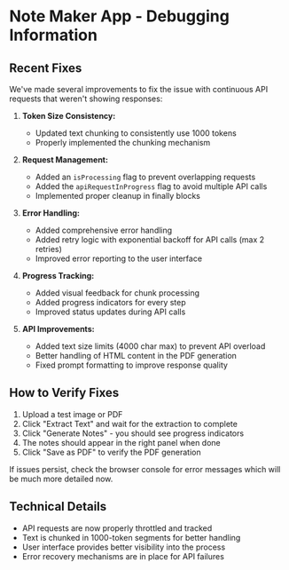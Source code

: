 # Note Maker App - Debugging Information

## Recent Fixes

We've made several improvements to fix the issue with continuous API requests that weren't showing responses:

1. **Token Size Consistency:**
   - Updated text chunking to consistently use 1000 tokens
   - Properly implemented the chunking mechanism

2. **Request Management:**
   - Added an `isProcessing` flag to prevent overlapping requests
   - Added the `apiRequestInProgress` flag to avoid multiple API calls
   - Implemented proper cleanup in finally blocks

3. **Error Handling:**
   - Added comprehensive error handling
   - Added retry logic with exponential backoff for API calls (max 2 retries)
   - Improved error reporting to the user interface

4. **Progress Tracking:**
   - Added visual feedback for chunk processing
   - Added progress indicators for every step
   - Improved status updates during API calls

5. **API Improvements:**
   - Added text size limits (4000 char max) to prevent API overload
   - Better handling of HTML content in the PDF generation
   - Fixed prompt formatting to improve response quality

## How to Verify Fixes

1. Upload a test image or PDF
2. Click "Extract Text" and wait for the extraction to complete
3. Click "Generate Notes" - you should see progress indicators
4. The notes should appear in the right panel when done
5. Click "Save as PDF" to verify the PDF generation

If issues persist, check the browser console for error messages which will be much more detailed now.

## Technical Details

- API requests are now properly throttled and tracked
- Text is chunked in 1000-token segments for better handling
- User interface provides better visibility into the process
- Error recovery mechanisms are in place for API failures 